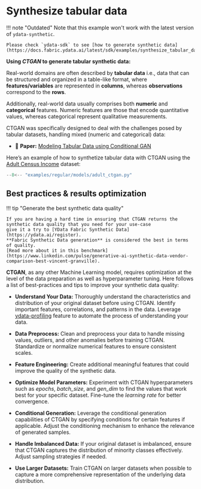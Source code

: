 # Synthesize tabular data

!!! note "Outdated"
    Note that this example won't work with the latest version of `ydata-synthetic`. 

    Please check `ydata-sdk` to see [how to generate synthetic data](https://docs.fabric.ydata.ai/latest/sdk/examples/synthesize_tabular_data/).

**Using *CTGAN* to generate tabular synthetic data:**

Real-world domains are often described by **tabular data** i.e., data that can be structured and organized in a table-like format, where **features/variables** are represented in **columns**, whereas **observations** correspond to the **rows**.

Additionally, real-world data usually comprises both **numeric** and **categorical** features. Numeric features are those that encode quantitative values, whereas categorical represent qualitative measurements.

CTGAN was specifically designed to deal with the challenges posed by tabular datasets, handling mixed (numeric and categorical) data:

- 📑 **Paper:** [Modeling Tabular Data using Conditional GAN](https://arxiv.org/pdf/1907.00503.pdf)

Here’s an example of how to synthetize tabular data with CTGAN using the [Adult Census Income](https://www.kaggle.com/datasets/uciml/adult-census-income?resource=download) dataset:

```python
--8<-- "examples/regular/models/adult_ctgan.py"
```

## Best practices & results optimization

!!! tip "Generate the best synthetic data quality"
    
    If you are having a hard time in ensuring that CTGAN returns the synthetic data quality that you need for your use-case
    give it a try to [YData Fabric Synthetic Data](https://ydata.ai/register). 
    **Fabric Synthetic Data generation** is considered the best in terms of quality. 
    [Read more about it in this benchmark](https://www.linkedin.com/pulse/generative-ai-synthetic-data-vendor-comparison-best-vincent-granville). 

**CTGAN**, as any other Machine Learning model, requires optimization at the level of the data preparation as well as 
hyperparameter tuning. Here follows a list of best-practices and tips to improve your synthetic data quality:

- **Understand Your Data:**
Thoroughly understand the characteristics and distribution of your original dataset before using CTGAN.
Identify important features, correlations, and patterns in the data.
Leverage [ydata-profiling](https://pypi.org/project/ydata-profiling/) feature to automate the process of understanding your data.

- **Data Preprocess:**
Clean and preprocess your data to handle missing values, outliers, and other anomalies before training CTGAN.
Standardize or normalize numerical features to ensure consistent scales.

- **Feature Engineering:**
Create additional meaningful features that could improve the quality of the synthetic data.

- **Optimize Model Parameters:**
Experiment with CTGAN hyperparameters such as *epochs*, *batch_size*, and *gen_dim* to find the values that work best
for your specific dataset.
Fine-tune the *learning rate* for better convergence.

- **Conditional Generation:**
Leverage the conditional generation capabilities of CTGAN by specifying conditions for certain features if applicable.
Adjust the conditioning mechanism to enhance the relevance of generated samples.

- **Handle Imbalanced Data:**
If your original dataset is imbalanced, ensure that CTGAN captures the distribution of minority classes effectively.
Adjust sampling strategies if needed.

- **Use Larger Datasets:**
Train CTGAN on larger datasets when possible to capture a more comprehensive representation of the underlying data distribution.